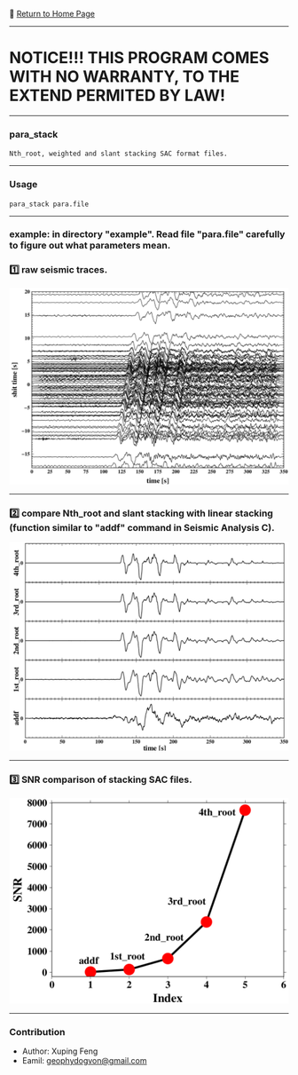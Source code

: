 :hotel: [Return to Home Page](https://github.com/geophydog/geophydog.github.io)

***

# NOTICE!!! THIS PROGRAM COMES WITH NO WARRANTY, TO THE EXTEND PERMITED BY LAW!

***

### para_stack
```
Nth_root, weighted and slant stacking SAC format files.
```

***

### Usage
```
para_stack para.file
```

***

### example: in directory "example". Read file "para.file" carefully to figure out what parameters mean.
### :one: raw seismic traces.
![raw seismic traces](https://github.com/geophydog/Nth_root-parameters-stack-SAC/blob/master/images/SAC.png)

***

### :two: compare Nth_root and slant stacking with linear stacking (function similar to "addf" command in Seismic Analysis C).
![comparison](https://github.com/geophydog/Nth_root-parameters-stack-SAC/blob/master/images/com.png)

***

### :three: SNR comparison of stacking SAC files.
![SNR comparison](https://github.com/geophydog/Nth_root-parameters-stack-SAC/blob/master/images/SNR.png)

***

### Contribution
- Author: Xuping Feng
- Eamil: geophydogvon@gmail.com
